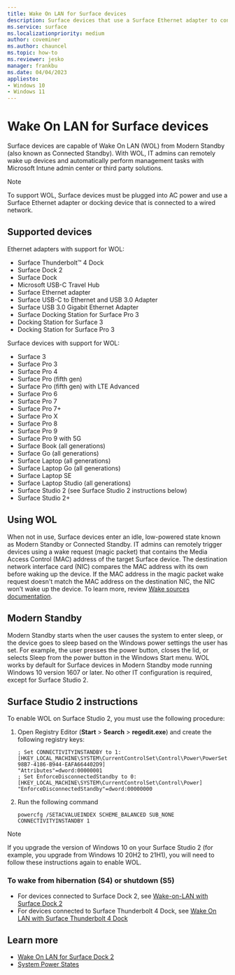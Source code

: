 ```yaml
---
title: Wake On LAN for Surface devices
description: Surface devices that use a Surface Ethernet adapter to connect to a wired network are capable of Wake On LAN (WOL) from Modern Standby.
ms.service: surface
ms.localizationpriority: medium
author: coveminer
ms.author: chauncel
ms.topic: how-to
ms.reviewer: jesko
manager: frankbu
ms.date: 04/04/2023
appliesto:
- Windows 10
- Windows 11
---
```


# Wake On LAN for Surface devices

Surface devices are capable of Wake On LAN (WOL) from Modern Standby (also known as Connected Standby). With WOL, IT admins can remotely wake up devices and automatically perform management tasks with Microsoft Intune admin center or third party solutions.

>[!NOTE]
>To support WOL, Surface devices must be plugged into AC power and use a Surface Ethernet adapter or docking device that is connected to a wired network.

## Supported devices

Ethernet adapters with support for WOL:

- Surface Thunderbolt™ 4 Dock
- Surface Dock 2
- Surface Dock
- Microsoft USB-C Travel Hub
- Surface Ethernet adapter
- Surface USB-C to Ethernet and USB 3.0 Adapter
- Surface USB 3.0 Gigabit Ethernet Adapter
- Surface Docking Station for Surface Pro 3
- Docking Station for Surface 3
- Docking Station for Surface Pro 3

Surface devices with support for WOL:

- Surface 3
- Surface Pro 3
- Surface Pro 4
- Surface Pro (fifth gen)
- Surface Pro (fifth gen) with LTE Advanced
- Surface Pro 6
- Surface Pro 7
- Surface Pro 7+
- Surface Pro X
- Surface Pro 8
- Surface Pro 9
- Surface Pro 9 with 5G
- Surface Book (all generations)
- Surface Go (all generations)
- Surface Laptop (all generations)
- Surface Laptop Go (all generations)
- Surface Laptop SE
- Surface Laptop Studio (all generations)
- Surface Studio 2 (see Surface Studio 2 instructions below)
- Surface Studio 2+

## Using WOL

When not in use, Surface devices enter an idle, low-powered state known as Modern Standby or Connected Standby. IT admins can remotely trigger devices using a wake request (magic packet) that contains the Media Access Control (MAC) address of the target Surface device. The destination network interface card (NIC) compares the MAC address with its own before waking up the device. If the MAC address in the magic packet wake request doesn't match the MAC address on the destination NIC, the NIC won’t wake up the device. To learn more, review [Wake sources documentation](/windows-hardware/design/device-experiences/modern-standby-wake-sources).

## Modern Standby

Modern Standby starts when the user causes the system to enter sleep, or the device goes to sleep based on the Windows power settings the user has set. For example, the user presses the power button, closes the lid, or selects Sleep from the power button in the Windows Start menu. WOL works by default for Surface devices in Modern Standby mode running Windows 10 version 1607 or later. No other IT configuration is required, except for Surface Studio 2.

## Surface Studio 2 instructions

To enable WOL on Surface Studio 2, you must use the following procedure:

1. Open Registry Editor (**Start** > **Search** > **regedit.exe**) and create the following registry keys:

   ```console
   ; Set CONNECTIVITYINSTANDBY to 1:
   [HKEY_LOCAL_MACHINE\SYSTEM\CurrentControlSet\Control\Power\PowerSettings\F15576E8-98B7-4186-B944-EAFA664402D9]
   "Attributes"=dword:00000001
   ; Set EnforceDisconnectedStandby to 0:
   [HKEY_LOCAL_MACHINE\SYSTEM\CurrentControlSet\Control\Power]
   "EnforceDisconnectedStandby"=dword:00000000
   ```

2. Run the following command

    ```powercfg /SETACVALUEINDEX SCHEME_BALANCED SUB_NONE CONNECTIVITYINSTANDBY 1```

> [!NOTE]
> If you upgrade the version of Windows 10 on your Surface Studio 2 (for example, you upgrade from Windows 10 20H2 to 21H1), you will need to follow these instructions again to enable WOL.

### To wake from hibernation (S4) or shutdown (S5)

- For devices connected to Surface Dock 2, see [Wake-on-LAN with Surface Dock 2](wake-on-lan-surface-dock2.md)
- For devices connected to Surface Thunderbolt 4 Dock, see [Wake On LAN with Surface Thunderbolt 4 Dock](wake-on-lan-surface-dock2.md)

## Learn more

- [Wake On LAN for Surface Dock 2](wake-on-lan-surface-dock2.md)
- [System Power States](/windows/win32/power/system-power-states)
